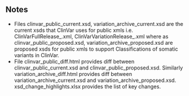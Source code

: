 ## Notes

* Files clinvar_public_current.xsd, variation_archive_current.xsd are the current xsds that ClinVar uses for public xmls i.e. ClinVarFullRelease_.xml, ClinVarVariationRelease_.xml where as clinvar_public_proposed.xsd, variation_archive_proposed.xsd are proposed xsds for public xmls to support Classifications of somatic variants in ClinVar.
* File clinvar_public_diff.html provides diff between clinvar_public_current.xsd and clinvar_public_proposed.xsd. Similarly variation_archive_diff.html provides diff between variation_archive_current.xsd and variation_archive_proposed.xsd. xsd_change_highlights.xlsx provides the list of key changes. 
